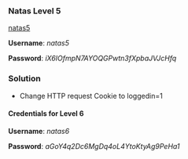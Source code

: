 ### Natas Level 5 

[natas5](http://natas5.natas.labs.overthewire.org)

**Username**: *natas5*

**Password**: *iX6IOfmpN7AYOQGPwtn3fXpbaJVJcHfq*


### Solution

- Change HTTP request Cookie to loggedin=1

#### Credentials for Level 6 

**Username**: *natas6*

**Password**: *aGoY4q2Dc6MgDq4oL4YtoKtyAg9PeHa1*

